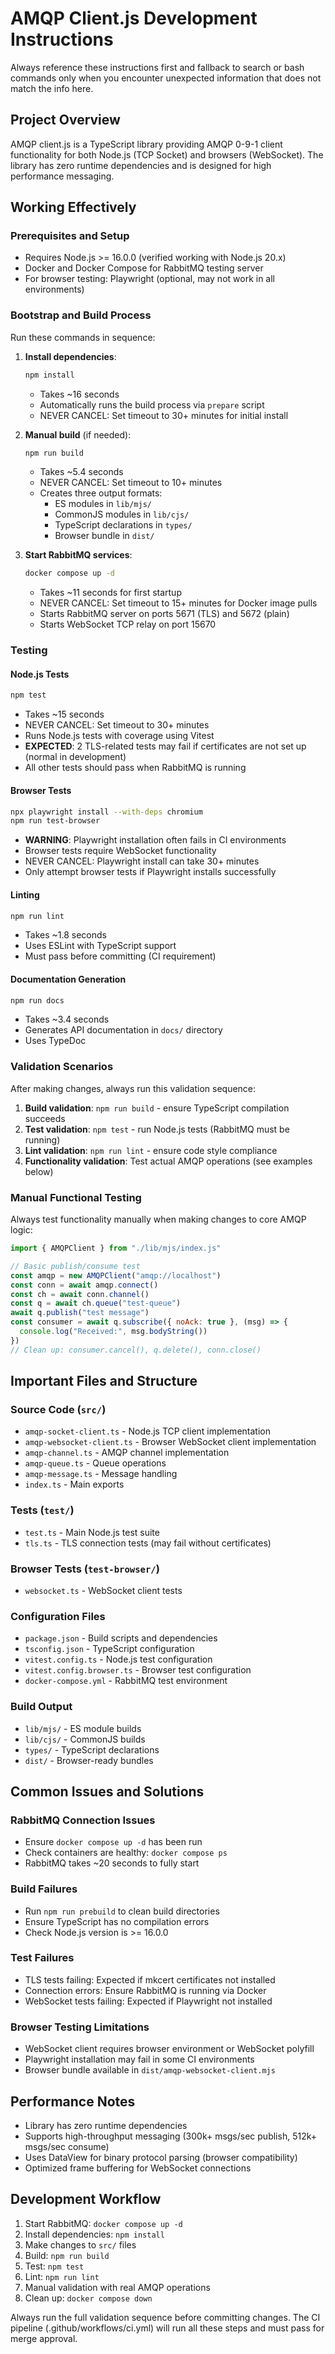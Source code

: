 # AMQP Client.js Development Instructions

Always reference these instructions first and fallback to search or bash commands only when you encounter unexpected information that does not match the info here.

## Project Overview

AMQP client.js is a TypeScript library providing AMQP 0-9-1 client functionality for both Node.js (TCP Socket) and browsers (WebSocket). The library has zero runtime dependencies and is designed for high performance messaging.

## Working Effectively

### Prerequisites and Setup

- Requires Node.js >= 16.0.0 (verified working with Node.js 20.x)
- Docker and Docker Compose for RabbitMQ testing server
- For browser testing: Playwright (optional, may not work in all environments)

### Bootstrap and Build Process

Run these commands in sequence:

1. **Install dependencies**:

   ```bash
   npm install
   ```

   - Takes ~16 seconds
   - Automatically runs the build process via `prepare` script
   - NEVER CANCEL: Set timeout to 30+ minutes for initial install

2. **Manual build** (if needed):

   ```bash
   npm run build
   ```

   - Takes ~5.4 seconds
   - NEVER CANCEL: Set timeout to 10+ minutes
   - Creates three output formats:
     - ES modules in `lib/mjs/`
     - CommonJS modules in `lib/cjs/`
     - TypeScript declarations in `types/`
     - Browser bundle in `dist/`

3. **Start RabbitMQ services**:

   ```bash
   docker compose up -d
   ```

   - Takes ~11 seconds for first startup
   - NEVER CANCEL: Set timeout to 15+ minutes for Docker image pulls
   - Starts RabbitMQ server on ports 5671 (TLS) and 5672 (plain)
   - Starts WebSocket TCP relay on port 15670

### Testing

#### Node.js Tests

```bash
npm test
```

- Takes ~15 seconds
- NEVER CANCEL: Set timeout to 30+ minutes
- Runs Node.js tests with coverage using Vitest
- **EXPECTED**: 2 TLS-related tests may fail if certificates are not set up (normal in development)
- All other tests should pass when RabbitMQ is running

#### Browser Tests

```bash
npx playwright install --with-deps chromium
npm run test-browser
```

- **WARNING**: Playwright installation often fails in CI environments
- Browser tests require WebSocket functionality
- NEVER CANCEL: Playwright install can take 30+ minutes
- Only attempt browser tests if Playwright installs successfully

#### Linting

```bash
npm run lint
```

- Takes ~1.8 seconds
- Uses ESLint with TypeScript support
- Must pass before committing (CI requirement)

#### Documentation Generation

```bash
npm run docs
```

- Takes ~3.4 seconds
- Generates API documentation in `docs/` directory
- Uses TypeDoc

### Validation Scenarios

After making changes, always run this validation sequence:

1. **Build validation**: `npm run build` - ensure TypeScript compilation succeeds
2. **Test validation**: `npm test` - run Node.js tests (RabbitMQ must be running)
3. **Lint validation**: `npm run lint` - ensure code style compliance
4. **Functionality validation**: Test actual AMQP operations (see examples below)

### Manual Functional Testing

Always test functionality manually when making changes to core AMQP logic:

```javascript
import { AMQPClient } from "./lib/mjs/index.js"

// Basic publish/consume test
const amqp = new AMQPClient("amqp://localhost")
const conn = await amqp.connect()
const ch = await conn.channel()
const q = await ch.queue("test-queue")
await q.publish("test message")
const consumer = await q.subscribe({ noAck: true }, (msg) => {
  console.log("Received:", msg.bodyString())
})
// Clean up: consumer.cancel(), q.delete(), conn.close()
```

## Important Files and Structure

### Source Code (`src/`)

- `amqp-socket-client.ts` - Node.js TCP client implementation
- `amqp-websocket-client.ts` - Browser WebSocket client implementation
- `amqp-channel.ts` - AMQP channel implementation
- `amqp-queue.ts` - Queue operations
- `amqp-message.ts` - Message handling
- `index.ts` - Main exports

### Tests (`test/`)

- `test.ts` - Main Node.js test suite
- `tls.ts` - TLS connection tests (may fail without certificates)

### Browser Tests (`test-browser/`)

- `websocket.ts` - WebSocket client tests

### Configuration Files

- `package.json` - Build scripts and dependencies
- `tsconfig.json` - TypeScript configuration
- `vitest.config.ts` - Node.js test configuration
- `vitest.config.browser.ts` - Browser test configuration
- `docker-compose.yml` - RabbitMQ test environment

### Build Output

- `lib/mjs/` - ES module builds
- `lib/cjs/` - CommonJS builds
- `types/` - TypeScript declarations
- `dist/` - Browser-ready bundles

## Common Issues and Solutions

### RabbitMQ Connection Issues

- Ensure `docker compose up -d` has been run
- Check containers are healthy: `docker compose ps`
- RabbitMQ takes ~20 seconds to fully start

### Build Failures

- Run `npm run prebuild` to clean build directories
- Ensure TypeScript has no compilation errors
- Check Node.js version is >= 16.0.0

### Test Failures

- TLS tests failing: Expected if mkcert certificates not installed
- Connection errors: Ensure RabbitMQ is running via Docker
- WebSocket tests failing: Expected if Playwright not installed

### Browser Testing Limitations

- WebSocket client requires browser environment or WebSocket polyfill
- Playwright installation may fail in some CI environments
- Browser bundle available in `dist/amqp-websocket-client.mjs`

## Performance Notes

- Library has zero runtime dependencies
- Supports high-throughput messaging (300k+ msgs/sec publish, 512k+ msgs/sec consume)
- Uses DataView for binary protocol parsing (browser compatibility)
- Optimized frame buffering for WebSocket connections

## Development Workflow

1. Start RabbitMQ: `docker compose up -d`
2. Install dependencies: `npm install`
3. Make changes to `src/` files
4. Build: `npm run build`
5. Test: `npm test`
6. Lint: `npm run lint`
7. Manual validation with real AMQP operations
8. Clean up: `docker compose down`

Always run the full validation sequence before committing changes. The CI pipeline (.github/workflows/ci.yml) will run all these steps and must pass for merge approval.
